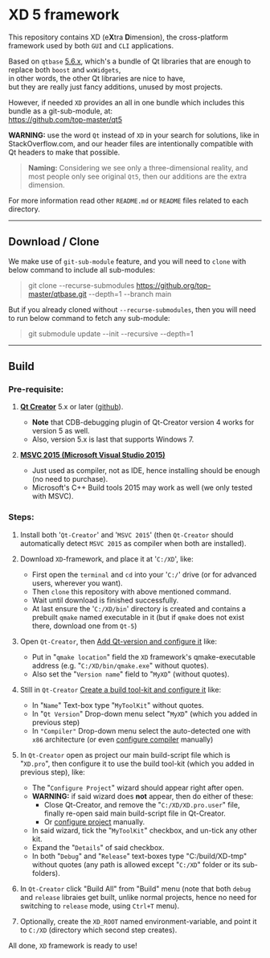 
# XD 5 framework

This repository contains XD (e**X**tra **D**imension),
the cross-platform framework used by both `GUI` and `CLI` applications.

Based on `qtbase` [5.6.x](https://github.com/qt/qtbase),
which's a bundle of Qt libraries that are enough to replace both `boost` and `wxWidgets`,\
in other words, the other Qt libraries are nice to have,\
but they are really just fancy additions, unused by most projects.

However, if needed `XD` provides an all in one bundle which includes this bundle as a git-sub-module, at:\
https://github.com/top-master/qt5

**WARNING:** use the word `Qt` instead of `XD` in your search for solutions, like in StackOverflow.com,
and our header files are intentionally compatible with Qt headers to make that possible.

> **Naming:** Considering we see only a three-dimensional reality, and most people only see original `Qt5`, then our additions are the extra dimension.

For more information read other `README.md` or `README` files related to each directory.

---

## Download / Clone
We make use of `git-sub-module` feature,
and you will need to `clone` with below command to include all sub-modules:

>git clone --recurse-submodules https://github.org/top-master/qtbase.git --depth=1 --branch main

But if you already cloned without `--recurse-submodules`,
then you will need to run below command to fetch any sub-module:

>git submodule update --init --recursive --depth=1

---

## Build
### Pre-requisite:
1. **[Qt Creator](https://www.qt.io/offline-installers)** 5.x or later ([github](https://github.com/qt-creator/qt-creator)).
    - **Note** that  CDB-debugging plugin of Qt-Creator version 4 works for version 5 as well.
    - Also, version 5.x is last that supports Windows 7.

2. **[MSVC 2015 (Microsoft Visual Studio 2015)](https://www.google.com/search?q=download%20Microsoft%20Visual%20Studio%202015%20Community)**
    - Just used as compiler, not as IDE, hence installing should be enough (no need to purchase).
    - Microsoft's C++ Build tools 2015 may work as well (we only tested with MSVC).

### Steps:
1. Install both '`Qt-Creator`' and '`MSVC 2015`'
(then `Qt-Creator` should automatically detect `MSVC 2015` as compiler when both are installed).

2. Download `XD`-framework, and place it at '`C:/XD`', like:
    - First open the `terminal` and `cd` into your '`C:/`' drive (or for advanced users, wherever you want).
    - Then `clone` this repository with above mentioned command.
    - Wait until download is finished successfully.
    - At last ensure the '`C:/XD/bin`' directory is created and contains a prebuilt `qmake` named executable in it (but if `qmake` does not exist there, download one from `Qt-5`)

3. Open `Qt-Creator`, then [Add Qt-version and configure it](./doc/qt-creator/project-qmake.md) like:
    - Put in "`qmake location`" field the `XD` framework's qmake-executable address (e.g. "`C:/XD/bin/qmake.exe`" without quotes).
    - Also set the "`Version name`" field to "`MyXD`" (without quotes).

4. Still in `Qt-Creator` [Create a build tool-kit and configure it](./doc/qt-creator/targets.md) like:
    - In "`Name`" Text-box type "`MyToolKit`" without quotes.
    - In "`Qt Version`" Drop-down menu select "`MyXD`" (which you added in previous step)
    - In `"Compiler"` Drop-down menu select the auto-detected one with `x86` architecture (or even [configure compiler](./doc/qt-creator/tool-chains.md) manually)

5. In `Qt-Creator` open as project our main build-script file which is "`XD.pro`", then configure it to use the build tool-kit (which you added in previous step), like:
    - The "`Configure Project`" wizard should appear right after open.
    - **WARNING:** if said wizard does **not** appear, then do either of these:
        - Close Qt-Creator, and remove the "`C:/XD/XD.pro.user`" file, finally re-open said main build-script file in Qt-Creator.
        - Or [configure project](./doc/qt-creator/configuring-projects.md) manually.
    - In said wizard, tick the "`MyToolKit`" checkbox, and un-tick any other kit.
    - Expand the "`Details`" of said checkbox.
    - In both "`Debug`" and "`Release`" text-boxes type "C:/build/XD-tmp" without quotes (any path is allowed except "`C:/XD`" folder or its sub-folders).

6. In `Qt-Creator` click "Build All" from "Build" menu
   (note that both `debug` and `release` libraies get built, unlike normal projects,
   hence no need for switching to `release` mode, using `Ctrl+T` menu).

7. Optionally, create the `XD_ROOT` named environment-variable, and point it to `C:/XD` (directory which second step creates).


All done, `XD` framework is ready to use!
